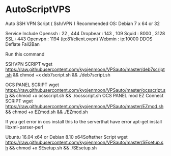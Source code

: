 # AutoScriptVPS

Auto SSH VPN Script ( Ssh/VPN )
Recommended OS: Debian 7 x 64 or 32

Service Include
Openssh : 22 , 444
Dropbear : 143 , 109
Squid : 8000 , 3128
SSL : 443
Openvpn : 1194 (ip:81/client.ovpn)
Webmin : ip:10000
DDOS Deflate
Fail2Ban

Run this command

SSHVPN SCRIPT
wget https://raw.githubusercontent.com/kyojenmoon/VPSauto/master/deb7script.sh && chmod +x deb7script.sh && ./deb7script.sh

OCS PANEL SCRIPT
wget https://raw.githubusercontent.com/kyojenmoon/VPSauto/master/ocsscript.sh && chmod +x ocsscript.sh && ./ocsscript.sh
OCS PANEL mod EZ Connect SCRIPT
wget https://raw.githubusercontent.com/kyojenmoon/VPSauto/master/EZmod.sh && chmod +x EZmod.sh && ./EZmod.sh

If you get error in ocs install this to the serverthat have error
apt-get install libxml-parser-perl

Ubuntu 16.04 x64 or Debian 8.10 x64Softether Script
wget https://raw.githubusercontent.com/kyojenmoon/VPSauto/master/SEsetup.sh && chmod +x SEsetup.sh && ./SEsetup.sh
